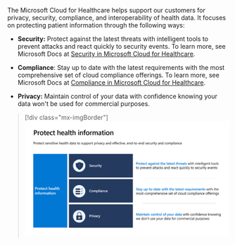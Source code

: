 The Microsoft Cloud for Healthcare helps support our customers for privacy, security, compliance, and interoperability of health data. It focuses on protecting patient information through the following ways:

-   **Security:** Protect against the latest threats with intelligent tools to prevent attacks and react quickly to security events. To learn more, see Microsoft Docs at [Security in Microsoft Cloud for Healthcare](/industry/healthcare/security-overview/?azure-portal=true).

-   **Compliance**: Stay up to date with the latest requirements with the most comprehensive set of cloud compliance offerings. To learn more, see Microsoft Docs at [Compliance in Microsoft Cloud for Healthcare](/industry/healthcare/compliance-overview/?azure-portal=true).

-   **Privacy:** Maintain control of your data with confidence knowing your data won't be used for commercial purposes.

> [!div class="mx-imgBorder"]
> [![Diagram of how to protect health information.](../media/health-information.png)](../media/health-information.png#lightbox)
